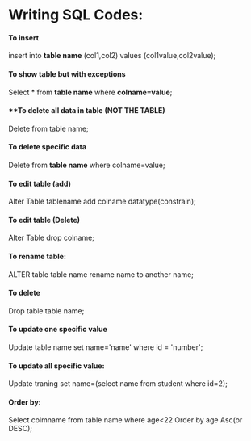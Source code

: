 # Writing SQL Codes:
#### **To insert**
insert into **table name** (col1,col2) values (col1value,col2value);

 #### To show table but with exceptions
  Select * from **table name** where **colname=value**; 

#### **To delete all data in table **(NOT THE TABLE)**
Delete from table name;

#### **To delete specific data**
Delete from **table name** where colname=value;

#### **To edit table (add)**
Alter Table tablename add colname datatype(constrain);

#### To edit table **(Delete)**
Alter Table drop colname;

#### To rename table:
ALTER table table name rename name to another name;

#### To delete
Drop table table name;

#### To update one specific value
Update table name set name='name' where id = 'number';

#### To update all specific value: 
Update traning set name=(select name from student where id=2);

#### Order by:
Select colmname from table name where age<22 Order by age Asc(or DESC);